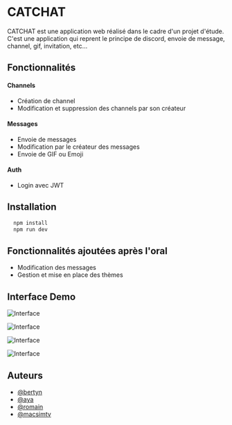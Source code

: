 
# CATCHAT

CATCHAT est une application web réalisé dans le cadre d'un projet d'étude.
C'est une application qui reprent le principe de discord, envoie de message, channel, gif, invitation, etc...


## Fonctionnalités

#### Channels
- Création de channel
- Modification et suppression des channels par son créateur
#### Messages
- Envoie de messages
- Modification par le créateur des messages
- Envoie de GIF ou Emoji
#### Auth
- Login avec JWT


## Installation

```bash
  npm install
  npm run dev
```
    
## Fonctionnalités ajoutées après l'oral

- Modification des messages
- Gestion et mise en place des thèmes

## Interface Demo
![Interface](https://i.imgur.com/kOP6a7P.png)

![Interface](https://i.imgur.com/GTaP5jT.png)

![Interface](https://i.imgur.com/IjDJ6mt.png)

![Interface](https://i.imgur.com/od7cD7b.png)


## Auteurs

- [@bertyn](https://www.github.com/bertyn)
- [@aya](https://www.github.com/bertyn)
- [@romain](https://www.github.com/bertyn)
- [@macsimtv](https://www.github.com/macsimtv)

